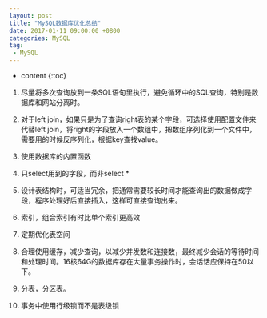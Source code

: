```yaml
---
layout: post
title: "MySQL数据库优化总结"
date: 2017-01-11 09:00:00 +0800 
categories: MySQL
tag:
 - MySQL
---
```

* content
{:toc}

1. 尽量将多次查询放到一条SQL语句里执行，避免循环中的SQL查询，特别是数据库和网站分离时。
 
2. 对于left join，如果只是为了查询right表的某个字段，可选择使用配置文件来代替left join，将right的字段放入一个数组中，把数组序列化到一个文件中，需要用的时候反序列化，根据key查找value。

3. 使用数据库的内置函数

4. 只select用到的字段，而非select *

5. 设计表结构时，可适当冗余，把通常需要较长时间才能查询出的数据做成字段，程序处理好后直接插入，这样可直接查询出来。

6. 索引，组合索引有时比单个索引更高效

7. 定期优化表空间

8. 合理使用缓存，减少查询，以减少并发数和连接数，最终减少会话的等待时间和处理时间。16核64G的数据库存在大量事务操作时，会话话应保持在50以下。

9. 分表，分区表。

10. 事务中使用行级锁而不是表级锁

